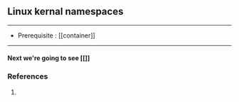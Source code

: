 ## Linux kernal namespaces
---
-  Prerequisite : [[container]]
---

#### Next we're going to see [[]]
### References
1.